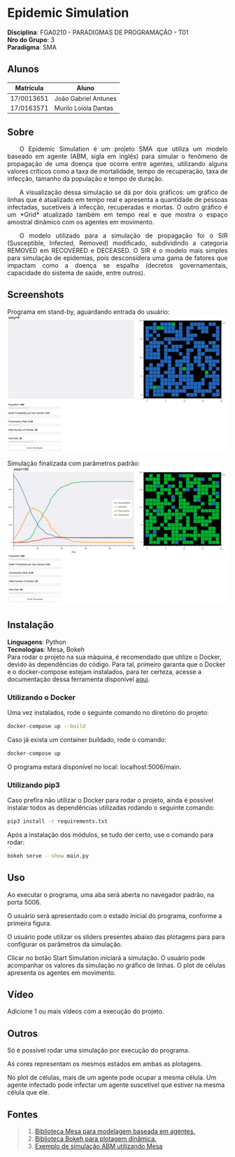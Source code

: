 # Epidemic Simulation

**Disciplina**: FGA0210 - PARADIGMAS DE PROGRAMAÇÃO - T01 <br>
**Nro do Grupo**: 3<br>
**Paradigma**: SMA<br>

## Alunos
|Matrícula | Aluno |
| -- | -- |
| 17/0013651 | João Gabriel Antunes |
| 17/0163571 | Murilo Loiola Dantas |

## Sobre 
<p align="justify">&emsp;&emsp;O Epidemic Simulation é um projeto SMA que utiliza um modelo baseado em agente (ABM, sigla em inglês) para simular o fenômeno de propagação de uma doença que ocorre entre agentes, utilizando alguns valores críticos como a taxa de mortalidade, tempo de recuperação, taxa de infecção, tamanho da população e tempo de duração.</p>

<p align="justify">&emsp;&emsp;A visualização dessa simulação se dá por dois gráficos: um gráfico de linhas que é atualizado em tempo real e apresenta a quantidade de pessoas infectadas, sucetíveis à infecção, recuperadas e mortas. O outro gráfico é um *Grid* atualizado também em tempo real e que mostra o espaço amostral dinâmico com os agentes em movimento.</p>

<p align="justify">&emsp;&emsp;O modelo utilizado para a simulação de propagação foi o SIR (Susceptible, Infected, Removed) modificado, subdividindo a categoria REMOVED em RECOVERED e DECEASED. O SIR é o modelo mais simples para simulação de epidemias, pois desconsidera uma gama de fatores que impactam como a doença se espalha (decretos governamentais, capacidade do sistema de saúde, entre outros).</p>

## Screenshots
Programa em stand-by, aguardando entrada do usuário:
![Stand-by](images/stand_by.png)


Simulação finalizada com parâmetros padrão:
![Finished](images/finished.png)

## Instalação 
**Linguagens**: Python<br>
**Tecnologias**: Mesa, Bokeh<br>
Para rodar o projeto na sua máquina, é recomendado que utilize o Docker, devido às dependências do código. Para tal, primeiro garanta que o Docker e o docker-compose estejam instalados, para ter certeza, acesse a documentação dessa ferramenta disponível [aqui](https://docs.docker.com/get-docker/).

### Utilizando o Docker
Uma vez instalados, rode o seguinte comando no diretório do projeto:
```bash
docker-compose up --build
```

Caso já exista um container buildado, rode o comando:
```bash
docker-compose up
```

O programa estará disponível no local: localhost:5006/main.

### Utilizando pip3
Caso prefira não utilizar o Docker para rodar o projeto, ainda é possível instalar todos as dependências utilizadas rodando o seguinte comando:
```bash
pip3 install -r requirements.txt
```

Após a instalação dos módulos, se tudo der certo, use o comando para rodar:

```bash
bokeh serve --show main.py
```

## Uso 
Ao executar o programa, uma aba será aberta no navegador padrão, na porta 5006.

O usuário será apresentado com o estado inicial do programa, conforme a primeira figura.

O usuário pode utilizar os sliders presentes abaixo das plotagens para para configurar os parâmetros da simulação.

Clicar no botão Start Simulation iniciará a simulação. O usuário pode acompanhar os valores da simulação no gráfico de linhas. O plot de células apresenta os agentes em movimento.

## Vídeo
Adicione 1 ou mais vídeos com a execução do projeto.

## Outros 
Só é possível rodar uma simulação por execução do programa.

As cores representam os mesmos estados em ambas as plotagens.

No plot de células, mais de um agente pode ocupar a mesma célula. Um agente infectado pode infectar um agente suscetível que estiver na mesma célula que ele.

## Fontes
> 1. [Biblioteca Mesa para modelagem baseada em agentes.](https://github.com/projectmesa/mesa)
> 2. [Biblioteca Bokeh para plotagem dinâmica.](https://github.com/bokeh/bokeh)
> 3. [Exemplo de simulação ABM utilizando Mesa](https://dmnfarrell.github.io/bioinformatics/abm-mesa-python)